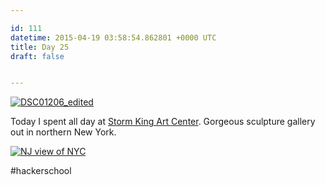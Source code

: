 ```yaml
---

id: 111
datetime: 2015-04-19 03:58:54.862801 +0000 UTC
title: Day 25
draft: false


---
```


<a href="https://www.flickr.com/photos/icco/17168683686" title="DSC01206_edited by Nat Welch, on Flickr"><img src="https://farm9.staticflickr.com/8688/17168683686_cfe4c10973_c.jpg" alt="DSC01206_edited"></a>

Today I spent all day at [Storm King Art Center](http://www.stormking.org/). Gorgeous sculpture gallery out in northern New York.

<a href="https://www.flickr.com/photos/icco/16987211157" title="NJ view of NYC by Nat Welch, on Flickr"><img src="https://farm8.staticflickr.com/7705/16987211157_6846f8e2cc_h.jpg" alt="NJ view of NYC"></a>

#hackerschool
